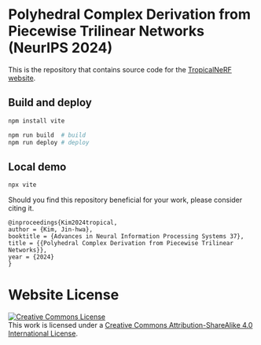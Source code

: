 # Polyhedral Complex Derivation from Piecewise Trilinear Networks (NeurIPS 2024)

This is the repository that contains source code for the [TropicalNeRF website](https://naver-ai.github.io/tropical-nerf/).


## Build and deploy

```bash
npm install vite
```

```bash
npm run build  # build 
npm run deploy # deploy
```

## Local demo

```bash
npx vite
```

Should you find this repository beneficial for your work, please consider citing it.
```
@inproceedings{Kim2024tropical,
author = {Kim, Jin-hwa},
booktitle = {Advances in Neural Information Processing Systems 37},
title = {{Polyhedral Complex Derivation from Piecewise Trilinear Networks}},
year = {2024}
}
```

# Website License
<a rel="license" href="http://creativecommons.org/licenses/by-sa/4.0/"><img alt="Creative Commons License" style="border-width:0" src="https://i.creativecommons.org/l/by-sa/4.0/88x31.png" /></a><br />This work is licensed under a <a rel="license" href="http://creativecommons.org/licenses/by-sa/4.0/">Creative Commons Attribution-ShareAlike 4.0 International License</a>.
